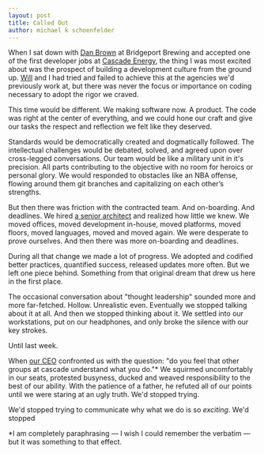 ```yaml
---
layout: post
title: Called Out
author: michael k schoenfelder
---
```


When I sat down with [Dan Brown](https://www.linkedin.com/profile/view?id=8422540) at Bridgeport Brewing and accepted one of the first developer jobs at [Cascade Energy](https://cascadeenergy.com/), the thing I was most excited about was the prospect of building a development culture from the ground up. [Will](https://github.com/nackjicholson) and I had tried and failed to achieve this at the agencies we'd previously work at, but there was never the focus or importance on coding necessary to adopt the rigor we craved.

This time would be different. We making software now. A product. The code was right at the center of everything, and we could hone our craft and give our tasks the respect and reflection we felt like they deserved. 

Standards would be democratically created and dogmatically followed. The intellectual challenges would be debated, solved, and agreed upon over cross-legged conversations. Our team would be like a military unit in it's precision. All parts contributing to the objective with no room for heroics or personal glory. We would responded to obstacles like an NBA offense, flowing around them git branches and capitalizing on each other’s strengths.

But then there was friction with the contracted team. And on-boarding. And deadlines. We hired [a senior architect](https://github.com/cberube) and realized how little we knew. We moved offices, moved development in-house, moved platforms, moved floors, moved languages, moved and moved again. We were desperate to prove ourselves. And then there was more on-boarding and deadlines.

During all that change we made a lot of progress. We adopted and codified better practices, quantified success, released updates more often. But we left one piece behind. Something from that original dream that drew us here in the first place.

The occasional conversation about "thought leadership" sounded more and more far-fetched. Hollow. Unrealistic even. Eventually we stopped talking about it at all. And then we stopped thinking about it. We settled into our workstations, put on our headphones, and only broke the silence with our key strokes.

Until last week.

When [our CEO](https://www.linkedin.com/pub/marcus-wilcox/17/453/46B) confronted us with the question: "do you feel that other groups at cascade understand what you do."* We squirmed uncomfortably in our seats, protested busyness, ducked and weaved responsibility to the best of our ability. With the patience of a father, he refuted all of our points until we were staring at an ugly truth. We'd stopped trying.

We'd stopped trying to communicate why what we do is so *exciting*. We'd stopped 
  
*I am completely paraphrasing &mdash; I wish I could remember the verbatim &mdash; but it was something to that effect.
